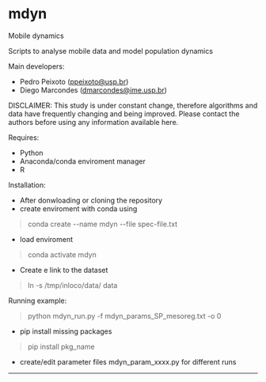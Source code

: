 # mdyn
Mobile dynamics

Scripts to analyse mobile data and model population dynamics

Main developers:
- Pedro Peixoto (ppeixoto@usp.br)
- Diego Marcondes (dmarcondes@ime.usp.br)

DISCLAIMER: This study is under constant change, therefore algorithms and data have frequently changing and being improved. Please contact the authors before using any information available here.

Requires:
- Python
- Anaconda/conda enviroment manager
- R

Installation:
- After donwloading or cloning the repository
- create enviroment with conda using 
> conda create --name mdyn --file spec-file.txt 
- load enviroment
> conda activate mdyn
- Create e link to the dataset
> ln -s /tmp/inloco/data/ data

Running example:
> python mdyn_run.py -f mdyn_params_SP_mesoreg.txt -o 0
- pip install missing packages
> pip install pkg_name
- create/edit parameter files mdyn_param_xxxx.py for different runs

--------------------------------------------------------------------